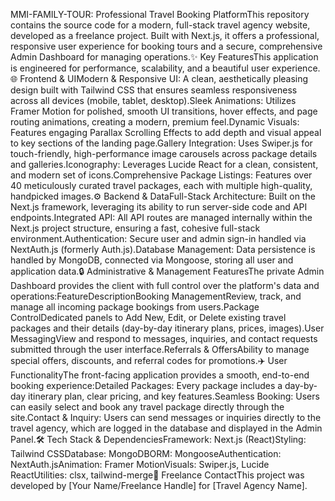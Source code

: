 MMI-FAMILY-TOUR: Professional Travel Booking PlatformThis repository contains the source code for a modern, full-stack travel agency website, developed as a freelance project. Built with Next.js, it offers a professional, responsive user experience for booking tours and a secure, comprehensive Admin Dashboard for managing operations.✨ Key FeaturesThis application is engineered for performance, scalability, and a beautiful user experience.🌐 Frontend & UIModern & Responsive UI: A clean, aesthetically pleasing design built with Tailwind CSS that ensures seamless responsiveness across all devices (mobile, tablet, desktop).Sleek Animations: Utilizes Framer Motion for polished, smooth UI transitions, hover effects, and page routing animations, creating a modern, premium feel.Dynamic Visuals: Features engaging Parallax Scrolling Effects to add depth and visual appeal to key sections of the landing page.Gallery Integration: Uses Swiper.js for touch-friendly, high-performance image carousels across package details and galleries.Iconography: Leverages Lucide React for a clean, consistent, and modern set of icons.Comprehensive Package Listings: Features over 40 meticulously curated travel packages, each with multiple high-quality, handpicked images.⚙️ Backend & DataFull-Stack Architecture: Built on the Next.js framework, leveraging its ability to run server-side code and API endpoints.Integrated API: All API routes are managed internally within the Next.js project structure, ensuring a fast, cohesive full-stack environment.Authentication: Secure user and admin sign-in handled via NextAuth.js (formerly Auth.js).Database Management: Data persistence is handled by MongoDB, connected via Mongoose, storing all user and application data.🔒 Administrative & Management FeaturesThe private Admin Dashboard provides the client with full control over the platform's data and operations:FeatureDescriptionBooking ManagementReview, track, and manage all incoming package bookings from users.Package ControlDedicated panels to Add New, Edit, or Delete existing travel packages and their details (day-by-day itinerary plans, prices, images).User MessagingView and respond to messages, inquiries, and contact requests submitted through the user interface.Referrals & OffersAbility to manage special offers, discounts, and referral codes for promotions.✈️ User FunctionalityThe front-facing application provides a smooth, end-to-end booking experience:Detailed Packages: Every package includes a day-by-day itinerary plan, clear pricing, and key features.Seamless Booking: Users can easily select and book any travel package directly through the site.Contact & Inquiry: Users can send messages or inquiries directly to the travel agency, which are logged in the database and displayed in the Admin Panel.🛠️ Tech Stack & DependenciesFramework: Next.js (React)Styling: Tailwind CSSDatabase: MongoDBORM: MongooseAuthentication: NextAuth.jsAnimation: Framer MotionVisuals: Swiper.js, Lucide ReactUtilities: clsx, tailwind-merge🤝 Freelance ContactThis project was developed by [Your Name/Freelance Handle] for [Travel Agency Name].

